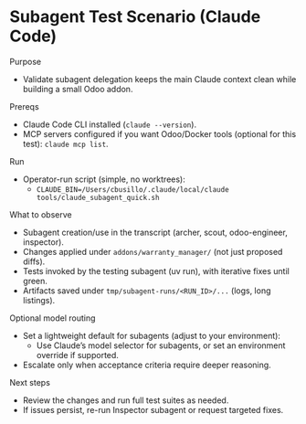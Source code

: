 # Subagent Test Scenario (Claude Code)

Purpose

- Validate subagent delegation keeps the main Claude context clean while building a small Odoo addon.

Prereqs

- Claude Code CLI installed (`claude --version`).
- MCP servers configured if you want Odoo/Docker tools (optional for this test): `claude mcp list`.

Run

- Operator-run script (simple, no worktrees):
    - `CLAUDE_BIN=/Users/cbusillo/.claude/local/claude tools/claude_subagent_quick.sh`

What to observe

- Subagent creation/use in the transcript (archer, scout, odoo-engineer, inspector).
- Changes applied under `addons/warranty_manager/` (not just proposed diffs).
- Tests invoked by the testing subagent (uv run), with iterative fixes until green.
- Artifacts saved under `tmp/subagent-runs/<RUN_ID>/...` (logs, long listings).

Optional model routing

- Set a lightweight default for subagents (adjust to your environment):
    - Use Claude’s model selector for subagents, or set an environment override if supported.
- Escalate only when acceptance criteria require deeper reasoning.

Next steps

- Review the changes and run full test suites as needed.
- If issues persist, re-run Inspector subagent or request targeted fixes.

